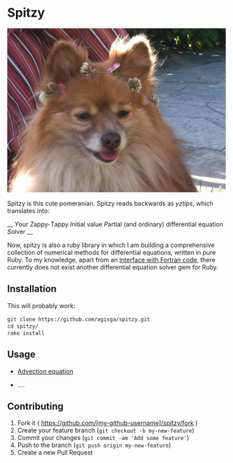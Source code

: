 # Spitzy

![Spitzy](spitzy.jpg?raw=true "Optional Title")

Spitzy is this cute pomeranian.
Spitzy reads backwards as *yztips*, which translates into:

__ *Y*our *Z*appy-*T*appy *I*nitial value *P*artial (and ordinary) differential equation *S*olver __

Now, spitzy is also a ruby library in which I am building a comprehensive collection of numerical methods for differential equations, written in pure Ruby.
To my knowledge, apart from an [interface with Fortran code](https://rubygems.org/gems/rb-daspk/versions/0.0.7-x86-mswin32-60), there currently does not exist another differential equation solver gem for Ruby.

<!--
Welcome to your new gem! In this directory, you'll find the files you need to be able to package up your Ruby library into a gem. Put your Ruby code in the file `lib/spitzy`. To experiment with that code, run `bin/console` for an interactive prompt.

TODO: Delete this and the text above, and describe your gem 
-->

## Installation

<!--
Add this line to your application's Gemfile:

```ruby
gem 'spitzy'
```

And then execute:

    $ bundle

Or install it yourself as:

    $ gem install spitzy
-->

This will probably work:

```
git clone https://github.com/agisga/spitzy.git
cd spitzy/
rake install
```

## Usage

* [Advection equation](http://agisga.github.io/Advection-Equation/)

* ....

<!--
## Development

After checking out the repo, run `bin/setup` to install dependencies. Then, run `bin/console` for an interactive prompt that will allow you to experiment.

To install this gem onto your local machine, run `bundle exec rake install`. To release a new version, update the version number in `version.rb`, and then run `bundle exec rake release` to create a git tag for the version, push git commits and tags, and push the `.gem` file to [rubygems.org](https://rubygems.org).
-->

## Contributing

1. Fork it ( https://github.com/[my-github-username]/spitzy/fork )
2. Create your feature branch (`git checkout -b my-new-feature`)
3. Commit your changes (`git commit -am 'Add some feature'`)
4. Push to the branch (`git push origin my-new-feature`)
5. Create a new Pull Request
